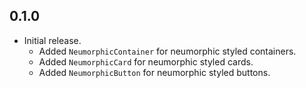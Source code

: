 ## 0.1.0

- Initial release.
  - Added `NeumorphicContainer` for neumorphic styled containers.
  - Added `NeumorphicCard` for neumorphic styled cards.
  - Added `NeumorphicButton` for neumorphic styled buttons.
